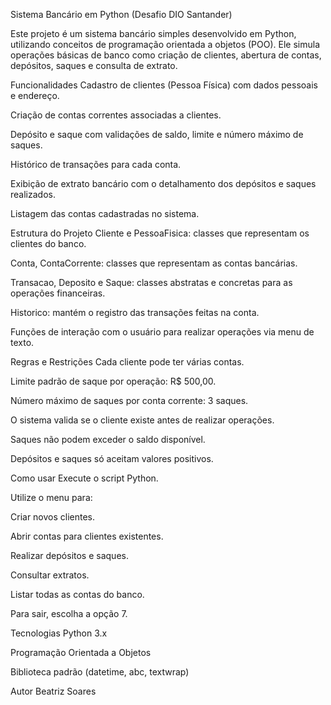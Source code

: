 Sistema Bancário em Python (Desafio DIO Santander)

Este projeto é um sistema bancário simples desenvolvido em Python, utilizando conceitos de programação orientada a objetos (POO). Ele simula operações básicas de banco como criação de clientes, abertura de contas, depósitos, saques e consulta de extrato.

Funcionalidades
Cadastro de clientes (Pessoa Física) com dados pessoais e endereço.

Criação de contas correntes associadas a clientes.

Depósito e saque com validações de saldo, limite e número máximo de saques.

Histórico de transações para cada conta.

Exibição de extrato bancário com o detalhamento dos depósitos e saques realizados.

Listagem das contas cadastradas no sistema.

Estrutura do Projeto
Cliente e PessoaFisica: classes que representam os clientes do banco.

Conta, ContaCorrente: classes que representam as contas bancárias.

Transacao, Deposito e Saque: classes abstratas e concretas para as operações financeiras.

Historico: mantém o registro das transações feitas na conta.

Funções de interação com o usuário para realizar operações via menu de texto.

Regras e Restrições
Cada cliente pode ter várias contas.

Limite padrão de saque por operação: R$ 500,00.

Número máximo de saques por conta corrente: 3 saques.

O sistema valida se o cliente existe antes de realizar operações.

Saques não podem exceder o saldo disponível.

Depósitos e saques só aceitam valores positivos.

Como usar
Execute o script Python.

Utilize o menu para:

Criar novos clientes.

Abrir contas para clientes existentes.

Realizar depósitos e saques.

Consultar extratos.

Listar todas as contas do banco.

Para sair, escolha a opção 7.

Tecnologias
Python 3.x

Programação Orientada a Objetos

Biblioteca padrão (datetime, abc, textwrap)


Autor
Beatriz Soares
